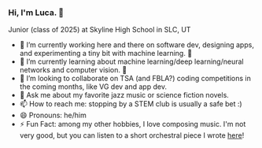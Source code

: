 ### Hi, I'm Luca. 👋

Junior (class of 2025) at Skyline High School in SLC, UT

- 🔭 I’m currently working here and there on software dev, designing apps, and experimenting a tiny bit with machine learning. 😬
- 🌱 I’m currently learning about machine learning/deep learning/neural networks and computer vision. 👀
- 👯 I’m looking to collaborate on TSA (and FBLA?) coding competitions in the coming months, like VG dev and app dev.
- 💬 Ask me about my favorite jazz music or science fiction novels.
- 📫 How to reach me: stopping by a STEM club is usually a safe bet :) 
- 😄 Pronouns: he/him
- ⚡ Fun Fact: among my other hobbies, I love composing music. I'm not very good, but you can listen to a short orchestral piece I wrote [here](https://musescore.com/user/40316551/scores/11059336)!

<!--
**Luca-Skyline/Luca-Skyline** is a ✨ _special_ ✨ repository because its `README.md` (this file) appears on your GitHub profile.

Here are some ideas to get you started:

- 🔭 I’m currently working on ...
- 🌱 I’m currently learning ...
- 👯 I’m looking to collaborate on ...
- 🤔 I’m looking for help with ...
- 💬 Ask me about ...
- 📫 How to reach me: ...
- 😄 Pronouns: ...
- ⚡ Fun fact: ...
-->
